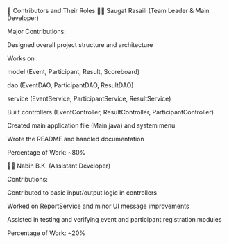 📄 Contributors and Their Roles
👨‍💻 Saugat Rasaili (Team Leader & Main Developer)

Major Contributions:

Designed overall project structure and architecture

Works on :

model (Event, Participant, Result, Scoreboard)

dao (EventDAO, ParticipantDAO, ResultDAO)

service (EventService, ParticipantService, ResultService)

Built controllers (EventController, ResultController, ParticipantController)

Created main application file (Main.java) and system menu


Wrote the README and handled documentation

Percentage of Work: ~80%



👨‍💻 Nabin B.K. (Assistant Developer)

Contributions:

Contributed to basic input/output logic in controllers

Worked on ReportService and minor UI message improvements

Assisted in testing and verifying event and participant registration modules

Percentage of Work: ~20%